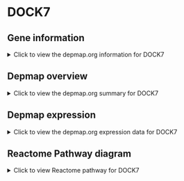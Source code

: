 <h1>DOCK7</h1>

<h2>Gene information</h2>
<details>
  <summary>Click to view the depmap.org information for DOCK7</summary>
  <iframe src="https://depmap.org/portal/gene/DOCK7?tab=about" style="border:none;width:100%;height:800px"></iframe>
</details>

<h2>Depmap overview</h2>
<details>
  <summary>Click to view the depmap.org summary for DOCK7</summary>
  <iframe src="https://depmap.org/portal/gene/DOCK7?tab=overview" style="border:none;width:100%;height:800px"></iframe>
</details>

<h2>Depmap expression</h2>
<details>
  <summary>Click to view the depmap.org expression data for DOCK7</summary>
  <iframe src="https://depmap.org/portal/gene/DOCK7?tab=characterization" style="border:none;width:100%;height:800px"></iframe>
</details>



<h2>Reactome Pathway diagram</h2>
<details>
  <summary>Click to view Reactome pathway for DOCK7</summary>
  <p>Factors involved in megakaryocyte development and platelet production</p>
  <iframe src="https://reactome.org/PathwayBrowser/#/R-HSA-983231" style="border:none;width:100%;height:800px"></iframe>
</details>



